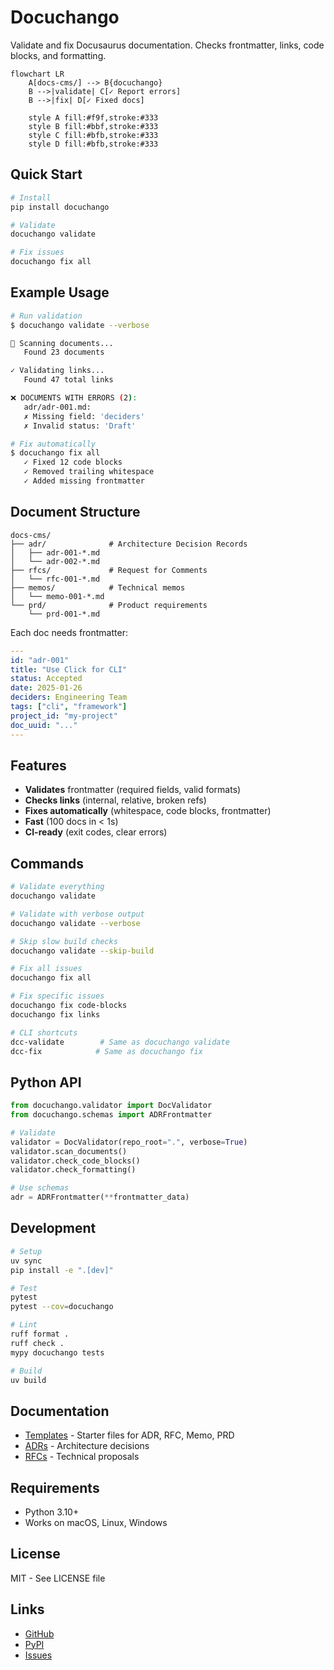# Docuchango

Validate and fix Docusaurus documentation. Checks frontmatter, links, code blocks, and formatting.

```mermaid
flowchart LR
    A[docs-cms/] --> B{docuchango}
    B -->|validate| C[✓ Report errors]
    B -->|fix| D[✓ Fixed docs]

    style A fill:#f9f,stroke:#333
    style B fill:#bbf,stroke:#333
    style C fill:#bfb,stroke:#333
    style D fill:#bfb,stroke:#333
```

## Quick Start

```bash
# Install
pip install docuchango

# Validate
docuchango validate

# Fix issues
docuchango fix all
```

## Example Usage

```bash
# Run validation
$ docuchango validate --verbose

📂 Scanning documents...
   Found 23 documents

✓ Validating links...
   Found 47 total links

❌ DOCUMENTS WITH ERRORS (2):
   adr/adr-001.md:
   ✗ Missing field: 'deciders'
   ✗ Invalid status: 'Draft'

# Fix automatically
$ docuchango fix all
   ✓ Fixed 12 code blocks
   ✓ Removed trailing whitespace
   ✓ Added missing frontmatter
```

## Document Structure

```text
docs-cms/
├── adr/              # Architecture Decision Records
│   ├── adr-001-*.md
│   └── adr-002-*.md
├── rfcs/             # Request for Comments
│   └── rfc-001-*.md
├── memos/            # Technical memos
│   └── memo-001-*.md
└── prd/              # Product requirements
    └── prd-001-*.md
```

Each doc needs frontmatter:
```yaml
---
id: "adr-001"
title: "Use Click for CLI"
status: Accepted
date: 2025-01-26
deciders: Engineering Team
tags: ["cli", "framework"]
project_id: "my-project"
doc_uuid: "..."
---
```

## Features

- **Validates** frontmatter (required fields, valid formats)
- **Checks links** (internal, relative, broken refs)
- **Fixes automatically** (whitespace, code blocks, frontmatter)
- **Fast** (100 docs in < 1s)
- **CI-ready** (exit codes, clear errors)

## Commands

```bash
# Validate everything
docuchango validate

# Validate with verbose output
docuchango validate --verbose

# Skip slow build checks
docuchango validate --skip-build

# Fix all issues
docuchango fix all

# Fix specific issues
docuchango fix code-blocks
docuchango fix links

# CLI shortcuts
dcc-validate        # Same as docuchango validate
dcc-fix            # Same as docuchango fix
```

## Python API

```python
from docuchango.validator import DocValidator
from docuchango.schemas import ADRFrontmatter

# Validate
validator = DocValidator(repo_root=".", verbose=True)
validator.scan_documents()
validator.check_code_blocks()
validator.check_formatting()

# Use schemas
adr = ADRFrontmatter(**frontmatter_data)
```

## Development

```bash
# Setup
uv sync
pip install -e ".[dev]"

# Test
pytest
pytest --cov=docuchango

# Lint
ruff format .
ruff check .
mypy docuchango tests

# Build
uv build
```

## Documentation

- [Templates](templates/) - Starter files for ADR, RFC, Memo, PRD
- [ADRs](docs-cms/adr/) - Architecture decisions
- [RFCs](docs-cms/rfcs/) - Technical proposals

## Requirements

- Python 3.10+
- Works on macOS, Linux, Windows

## License

MIT - See LICENSE file

## Links

- [GitHub](https://github.com/jrepp/docuchango)
- [PyPI](https://pypi.org/project/docuchango)
- [Issues](https://github.com/jrepp/docuchango/issues)
